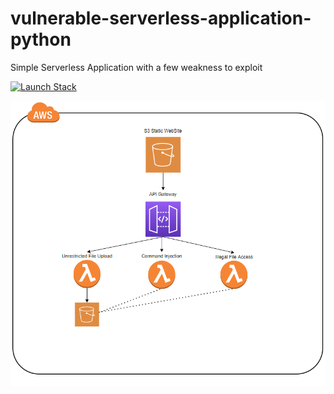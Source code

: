 # vulnerable-serverless-application-python
Simple Serverless Application with a few weakness to exploit

[![Launch Stack](https://cdn.rawgit.com/buildkite/cloudformation-launch-stack-button-svg/master/launch-stack.svg)](https://console.aws.amazon.com/cloudformation/home#/stacks/new?stackName=dvsa-python&templateURL=https://aws-workshop-c1as-cft-templates.s3.amazonaws.com/master.yaml)


![architecture](architecture.png)
